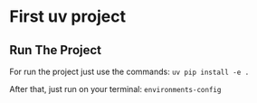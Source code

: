 # First uv project

## Run The Project

For run the project just use the commands:
`uv pip install -e .`

After that, just run on your terminal:
`environments-config`
